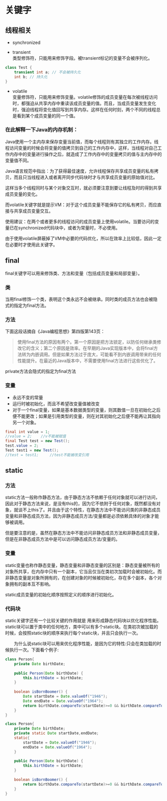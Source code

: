 # 关键字

## 线程相关
* synchronized
    
* transient  
类型修饰符，只能用来修饰字段。被transient标记的变量不会被序列化。
```java
class Test {  
    transient int a; // 不会被持久化  
    int b; // 持久化  
}
```
* volatile  
变量修饰符，只能用来修饰变量。volatile修饰的成员变量在每次被线程访问时，都强迫从共享内存中重读该成员变量的值。而且，当成员变量发生变化时，强迫线程将变化值回写到共享内存。这样在任何时刻，两个不同的线程总是看到某个成员变量的同一个值。

### __在此解释一下Java的内存机制__：

Java使用一个主内存来保存变量当前值，而每个线程则有其独立的工作内存。线程访问变量的时候会将变量的值拷贝到自己的工作内存中，这样，当线程对自己工作内存中的变量进行操作之后，就造成了工作内存中的变量拷贝的值与主内存中的变量值不同。  

Java语言规范中指出：为了获得最佳速度，允许线程保存共享成员变量的私有拷贝，而且只当线程进入或者离开同步代码块时才与共享成员变量的原始值对比。  

这样当多个线程同时与某个对象交互时，就必须要注意到要让线程及时的得到共享成员变量的变化。  

而volatile关键字就是提示VM：对于这个成员变量不能保存它的私有拷贝，而应直接与共享成员变量交互。  

使用建议：在两个或者更多的线程访问的成员变量上使用volatile。当要访问的变量已在synchronized代码块中，或者为常量时，不必使用。

由于使用volatile屏蔽掉了VM中必要的代码优化，所以在效率上比较低，因此一定在必要时才使用此关键字。


## final
final关键字可以用来修饰类、方法和变量（包括成员变量和局部变量）。
### 类
当用final修饰一个类，表明这个类永远不会被继承。同时类的成员方法也会被隐式的指定为final方法。

### 方法
下面这段话摘自《Java编程思想》第四版第143页：

> 使用final方法的原因有两个。第一个原因是把方法锁定，以防任何继承类修改它的含义；第二个原因是效率。在早期的Java实现版本中，会将final方法转为内嵌调用。但是如果方法过于庞大，可能看不到内嵌调用带来的任何性能提升。在最近的Java版本中，不需要使用final方法进行这些优化了。

private方法会隐式的指定为final方法

### 变量
* 永远不变的常量
* 运行时被初始化，而且不希望改变量值被改变
* 对于一个final变量，如果是基本数据类型的变量，则其数值一旦在初始化之后便不能更改；如果是引用类型的变量，则在对其初始化之后便不能再让其指向另一个对象。

```java 
final int value = 1;
//value = 2;    //v不能被赋值
final Test test = new Test();
test.value = 2;
Test test1 = new Test();
//test = test1;     //test不能被改变引用
```

## static
### 方法
static方法一般称作静态方法，由于静态方法不依赖于任何对象就可以进行访问，因此对于静态方法来说，是没有this的，因为它不依附于任何对象，既然都没有对象，就谈不上this了。并且由于这个特性，在静态方法中不能访问类的非静态成员变量和非静态成员方法，因为非静态成员方法/变量都是必须依赖具体的对象才能够被调用。

但是要注意的是，虽然在静态方法中不能访问非静态成员方法和非静态成员变量，但是在非静态成员方法中是可以访问静态成员方法/变量的。

### 变量
static变量也称作静态变量，静态变量和非静态变量的区别是：静态变量被所有的对象所共享，在内存中只有一个副本，它当且仅当在类初次加载时会被初始化。而非静态变量是对象所拥有的，在创建对象的时候被初始化，存在多个副本，各个对象拥有的副本互不影响。

static成员变量的初始化顺序按照定义的顺序进行初始化。

### 代码块
static关键字还有一个比较关键的作用就是 用来形成静态代码块以优化程序性能。static块可以置于类中的任何地方，类中可以有多个static块。在类初次被加载的时候，会按照static块的顺序来执行每个static块，并且只会执行一次。

　　为什么说static块可以用来优化程序性能，是因为它的特性:只会在类加载的时候执行一次。下面看个例子:
```java
class Person{
    private Date birthDate;
     
    public Person(Date birthDate) {
        this.birthDate = birthDate;
    }
     
    boolean isBornBoomer() {
        Date startDate = Date.valueOf("1946");
        Date endDate = Date.valueOf("1964");
        return birthDate.compareTo(startDate)>=0 && birthDate.compareTo(endDate) < 0;
    }
}
```
```java
class Person{
    private Date birthDate;
    private static Date startDate,endDate;
    static{
        startDate = Date.valueOf("1946");
        endDate = Date.valueOf("1964");
    }
     
    public Person(Date birthDate) {
        this.birthDate = birthDate;
    }
     
    boolean isBornBoomer() {
        return birthDate.compareTo(startDate)>=0 && birthDate.compareTo(endDate) < 0;
    }
}
```
